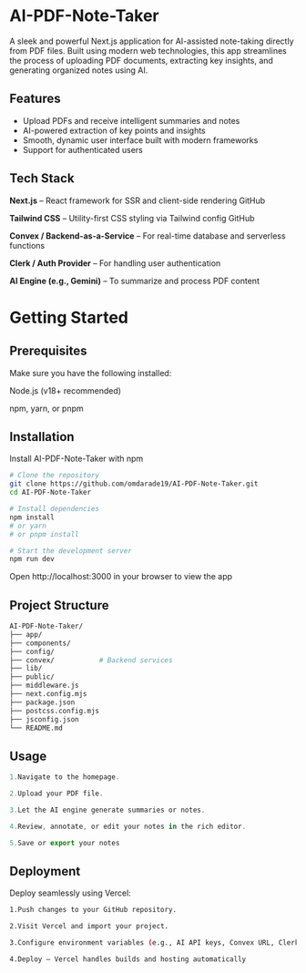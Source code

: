 
# AI-PDF-Note-Taker

A sleek and powerful Next.js application for AI-assisted note-taking directly from PDF files. Built using modern web technologies, this app streamlines the process of uploading PDF documents, extracting key insights, and generating organized notes using AI.


## Features

- Upload PDFs and receive intelligent summaries and notes
- AI-powered extraction of key points and insights
- Smooth, dynamic user interface built with modern frameworks
- Support for authenticated users


## Tech Stack

**Next.js** – React framework for SSR and client-side rendering
GitHub

**Tailwind CSS** – Utility-first CSS styling via Tailwind config
GitHub

**Convex / Backend-as-a-Service** – For real-time database and serverless functions

**Clerk / Auth Provider** – For handling user authentication

**AI Engine (e.g., Gemini)** – To summarize and process PDF content


# Getting Started
## Prerequisites

Make sure you have the following installed:

  Node.js (v18+ recommended)
  
  npm, yarn, or pnpm


## Installation

Install AI-PDF-Note-Taker with npm

```bash
# Clone the repository
git clone https://github.com/omdarade19/AI-PDF-Note-Taker.git
cd AI-PDF-Note-Taker

# Install dependencies
npm install
# or yarn
# or pnpm install

# Start the development server
npm run dev
```
Open http://localhost:3000
 in your browser to view the app

## Project Structure
```bash
AI-PDF-Note-Taker/
├── app/
├── components/
├── config/
├── convex/           # Backend services
├── lib/
├── public/
├── middleware.js
├── next.config.mjs
├── package.json
├── postcss.config.mjs
├── jsconfig.json
└── README.md

```
## Usage

```javascript
1.Navigate to the homepage.

2.Upload your PDF file.

3.Let the AI engine generate summaries or notes.

4.Review, annotate, or edit your notes in the rich editor.

5.Save or export your notes 
```


## Deployment

Deploy seamlessly using Vercel:

```bash
1.Push changes to your GitHub repository.

2.Visit Vercel and import your project.

3.Configure environment variables (e.g., AI API keys, Convex URL, Clerk keys).

4.Deploy — Vercel handles builds and hosting automatically
```

